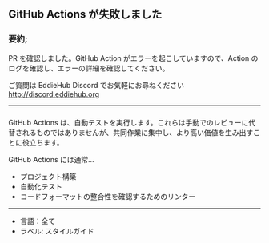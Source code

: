 ## GitHub Actions が失敗しました

### 要約;

PR を確認しました。GitHub Action がエラーを起こしていますので、Action のログを確認し、エラーの詳細を確認してください。

ご質問は EddieHub Discord でお気軽にお尋ねください http://discord.eddiehub.org

---

###

GitHub Actions は、自動テストを実行します。これらは手動でのレビューに代替されるものではありませんが、共同作業に集中し、より高い価値を生み出すことに役立ちます。

GitHub Actions には通常...

- プロジェクト構築
- 自動化テスト
- コードフォーマットの整合性を確認するためのリンター

---

- 言語：全て
- ラベル: スタイルガイド
